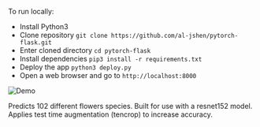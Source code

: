To run locally:

- Install Python3
- Clone repository `git clone https://github.com/al-jshen/pytorch-flask.git`
- Enter cloned directory `cd pytorch-flask`
- Install dependencies `pip3 install -r requirements.txt`
- Deploy the app `python3 deploy.py`
- Open a web browser and go to `http://localhost:8000`

![Demo](demo.gif)

Predicts 102 different flowers species. Built for use with a resnet152 model. Applies test time augmentation (tencrop) to increase accuracy.


